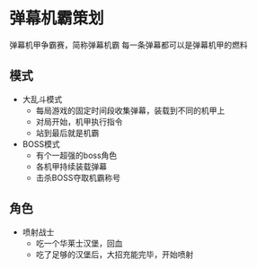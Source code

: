 # 弹幕机霸策划

弹幕机甲争霸赛，简称弹幕机霸
每一条弹幕都可以是弹幕机甲的燃料

## 模式

-   大乱斗模式
    * 每局游戏的固定时间段收集弹幕，装载到不同的机甲上
    * 对局开始，机甲执行指令
    * 站到最后就是机霸
-   BOSS模式
    * 有个一超强的boss角色
    * 各机甲持续装载弹幕
    * 击杀BOSS夺取机霸称号

## 角色

-   喷射战士
    * 吃一个华莱士汉堡，回血
    * 吃了足够的汉堡后，大招充能完毕，开始喷射

##
